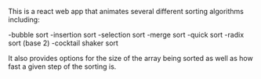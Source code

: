

This is a react web app that animates several different sorting algorithms including:

-bubble sort
-insertion sort
-selection sort
-merge sort
-quick sort
-radix sort (base 2)
-cocktail shaker sort

It also provides options for the size of the array being sorted as well as how fast a given step of the sorting is.





